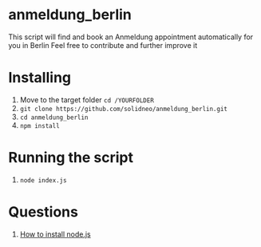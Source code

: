# anmeldung_berlin
This script will find and book an Anmeldung appointment automatically for you in Berlin
Feel free to contribute and further improve it

# Installing
1. Move to the target folder `cd /YOURFOLDER`
2. `git clone https://github.com/solidneo/anmeldung_berlin.git`
3. `cd anmeldung_berlin`
4. `npm install`

# Running the script
1. `node index.js`

# Questions
1. [How to install node.js](https://lmgtfy.app/?q=how+to+install+node+js)
